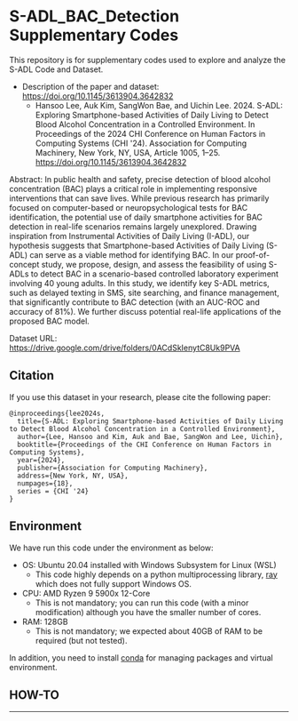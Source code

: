 # S-ADL_BAC_Detection Supplementary Codes

This repository is for supplementary codes used to explore and analyze the S-ADL Code and Dataset.

* Description of the paper and dataset: https://doi.org/10.1145/3613904.3642832
  * Hansoo Lee, Auk Kim, SangWon Bae, and Uichin Lee. 2024. S-ADL: Exploring Smartphone-based Activities of Daily Living to Detect Blood Alcohol Concentration in a Controlled Environment. In Proceedings of the 2024 CHI Conference on Human Factors in Computing Systems (CHI '24). Association for Computing Machinery, New York, NY, USA, Article 1005, 1–25. https://doi.org/10.1145/3613904.3642832

Abstract: In public health and safety, precise detection of blood alcohol concentration (BAC) plays a critical role in implementing responsive interventions that can save lives. While previous research has primarily focused on computer-based or neuropsychological tests for BAC identification, the potential use of daily smartphone activities for BAC detection in real-life scenarios remains largely unexplored. Drawing inspiration from Instrumental Activities of Daily Living (I-ADL), our hypothesis suggests that Smartphone-based Activities of Daily Living (S-ADL) can serve as a viable method for identifying BAC. In our proof-of-concept study, we propose, design, and assess the feasibility of using S-ADLs to detect BAC in a scenario-based controlled laboratory experiment involving 40 young adults. In this study, we identify key S-ADL metrics, such as delayed texting in SMS, site searching, and finance management, that significantly contribute to BAC detection (with an AUC-ROC and accuracy of 81%). We further discuss potential real-life applications of the proposed BAC model.

Dataset URL: https://drive.google.com/drive/folders/0ACdSkIenytC8Uk9PVA 

## Citation
If you use this dataset in your research, please cite the following paper:
```
@inproceedings{lee2024s,
  title={S-ADL: Exploring Smartphone-based Activities of Daily Living to Detect Blood Alcohol Concentration in a Controlled Environment},
  author={Lee, Hansoo and Kim, Auk and Bae, SangWon and Lee, Uichin},
  booktitle={Proceedings of the CHI Conference on Human Factors in Computing Systems},
  year={2024},
  publisher={Association for Computing Machinery},
  address={New York, NY, USA},
  numpages={18},
  series = {CHI '24}
}
```

## Environment
We have run this code under the environment as below:
* OS: Ubuntu 20.04 installed with Windows Subsystem for Linux (WSL)
    * This code highly depends on a python multiprocessing library, [ray](https://www.ray.io/) which does not fully support Windows OS.
* CPU: AMD Ryzen 9 5900x 12-Core
    * This is not mandatory; you can run this code (with a minor modification) although you have the smaller number of cores.
* RAM: 128GB
    * This is not mandatory; we expected about 40GB of RAM to be required (but not tested).

In addition, you need to install [conda](https://conda.io/projects/conda/en/latest/index.html#) for managing packages and virtual environment.

## HOW-TO
---

